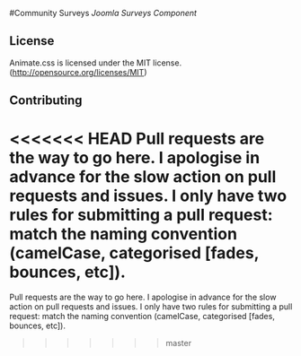 #Community Surveys
*Joomla Surveys Component*

## License
Animate.css is licensed under the MIT license. (http://opensource.org/licenses/MIT)

## Contributing
<<<<<<< HEAD
Pull requests are the way to go here. I apologise in advance for the slow action on pull requests and issues. I only have two rules for submitting a pull request: match the naming convention (camelCase, categorised [fades, bounces, etc]).
=======
Pull requests are the way to go here. I apologise in advance for the slow action on pull requests and issues. I only have two rules for submitting a pull request: match the naming convention (camelCase, categorised [fades, bounces, etc]).
>>>>>>> master

